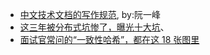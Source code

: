 - [中文技术文档的写作规范](https://github.com/ruanyf/document-style-guide), by:阮一峰
- [这三年被分布式坑惨了，曝光十大坑](https://www.cnblogs.com/jackson0714/p/fenbushi.html)、
- [面试官常问的“一致性哈希”，都在这 18 张图里](https://www.cnblogs.com/siyuanwai/p/14009796.html)